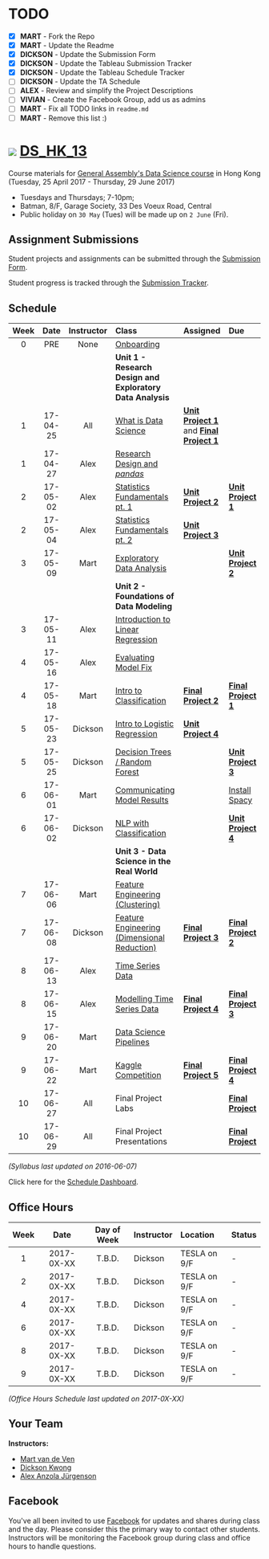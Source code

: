 # TODO
- [x] **MART** - Fork the Repo
- [x] **MART** - Update the Readme
- [x] **DICKSON** - Update the Submission Form
- [x] **DICKSON** - Update the Tableau Submission Tracker
- [x] **DICKSON** - Update the Tableau Schedule Tracker
- [ ] **DICKSON** - Update the TA Schedule
- [ ] **ALEX** - Review and simplify the Project Descriptions
- [ ] **VIVIAN** - Create the Facebook Group, add us as admins
- [ ] **MART** - Fix all TODO links in `readme.md`
- [ ] **MART** - Remove this list :)

# ![](https://ga-dash.s3.amazonaws.com/production/assets/logo-9f88ae6c9c3871690e33280fcf557f33.png) [DS_HK_13](https://github.com/ga-students/DS_HK_13)

Course materials for [General Assembly's Data Science course](https://generalassemb.ly/education/data-science/hong-kong) in Hong Kong (Tuesday, 25 April 2017 - Thursday, 29 June 2017)

* Tuesdays and Thursdays; 7-10pm;
* Batman, 8/F, Garage Society, 33 Des Voeux Road, Central
* Public holiday on `30 May` (Tues) will be made up on `2 June` (Fri).

## Assignment Submissions

Student projects and assignments can be submitted through the [Submission Form](https://goo.gl/forms/H2Ffjq5CjVJQsKIe2).

Student progress is tracked through the [Submission Tracker](https://public.tableau.com/views/GA-DS_HK_13-HWSubmission/SubmissionSummary?:embed=y&:display_count=yes).

## Schedule

| Week | Date | Instructor | Class | Assigned | Due |
|:---:|:---:|:---:|:---|:---|:---|
| 0 | PRE | None | [Onboarding](https://docs.google.com/document/d/1N-zVkcYfUiWuTLCqOwNihyx9ysI8JCxfe4Vh419zzGM/) | | |
| | | | **Unit 1 - Research Design and Exploratory Data Analysis** | | |
| 1 | 17-04-25 | All | [What is Data Science](./lessons/lesson-01) |**[Unit Project 1](./projects/unit-projects/project-1)** and **[Final Project 1](./projects/final-projects/01-lightning-talk)**| |
| 1 | 17-04-27 | Alex | [Research Design and _pandas_](./lessons/lesson-02) | | |
| 2 | 17-05-02 | Alex | [Statistics Fundamentals pt. 1](./lessons/lesson-03) | **[Unit Project 2](./projects/unit-projects/project-2)** | **[Unit Project 1](./projects/unit-projects/project-1)** |
| 2 | 17-05-04 | Alex | [Statistics Fundamentals pt. 2](./lessons/lesson-04) | **[Unit Project 3](./project./projects/unit-projects/project-3)** | |
| 3 | 17-05-09 | Mart | [Exploratory Data Analysis](./lessons/lesson-05) | | **[Unit Project 2](./projects/unit-projects/project-2)** |
| | | | **Unit 2 - Foundations of Data Modeling** | | |
| 3 | 17-05-11 | Alex | [Introduction to Linear Regression](./lessons/lesson-06) | | |
| 4 | 17-05-16 | Alex | [Evaluating Model Fix](./lessons/lesson-07) | | |
| 4 | 17-05-18 | Mart | [Intro to Classification](./lessons/lesson-08) | **[Final Project 2](./projects/final-projects/02-experiment-writeup)** | **[Final Project 1](./projects/final-projects/01-lightning-talk)** |
| 5 | 17-05-23 | Dickson | [Intro to Logistic Regression](./lessons/lesson-09) | **[Unit Project 4](./project./projects/unit-projects/project-4)** | |
| 5 | 17-05-25 | Dickson | [Decision Trees / Random Forest](./lessons/lesson-10) | | **[Unit Project 3](./project./projects/unit-projects/project-3)** |
| 6 | 17-06-01 | Mart | [Communicating Model Results](./lessons/lesson-11) | | [Install Spacy](https://spacy.io/docs/usage/) |
| 6 | 17-06-02 | Dickson | [NLP with Classification](./lessons/lesson-12) | | **[Unit Project 4](./project./projects/unit-projects/project-4)** |
| | | | **Unit 3 - Data Science in the Real World** | | |
| 7 | 17-06-06 | Mart | [Feature Engineering (Clustering)](./lessons/lesson-13) | | |
| 7 | 17-06-08 | Dickson | [Feature Engineering (Dimensional Reduction)](./lessons/lesson-14) | **[Final Project 3](./projects/final-projects/03-exploratory-analysis)** | **[Final Project 2](./projects/final-projects/02-experiment-writeup)** |
| 8 | 17-06-13 | Alex | [Time Series Data](./lessons/lesson-15) | | |
| 8 | 17-06-15 | Alex | [Modelling Time Series Data](./lessons/lesson-16) | **[Final Project 4](./projects/final-projects/04-notebook-rough-draft)** | **[Final Project 3](./projects/final-projects/03-exploratory-analysis)** |
| 9 | 17-06-20 | Mart | [Data Science Pipelines](./lessons/lesson-17) | | |
| 9 | 17-06-22 | Mart | [Kaggle Competition](./lessons/lesson-18) | **[Final Project 5](./projects/final-projects/05-presentation)** | **[Final Project 4](./projects/final-projects/04-notebook-rough-draft)** |
| 10 | 17-06-27 | All | Final Project Labs | | **[Final Project](./projects/final-projects/05-presentation)** |
| 10 | 17-06-29 | All | Final Project Presentations | | **[Final Project](./projects/final-projects/05-presentation)** |

*(Syllabus last updated on 2016-06-07)*

Click here for the [Schedule Dashboard](https://public.tableau.com/views/GA-DS_HK_13-Schedule/Schedule_Dashboard?:embed=y&:display_count=no&:toolbar=no).

## Office Hours

| Week | Date | Day of Week | Instructor | Location | Status |
|:---:|:---:|:---:|:---|:---|:---|
| 1  | 2017-0X-XX | T.B.D.  | Dickson | TESLA on 9/F | - |
| 2  | 2017-0X-XX | T.B.D.  | Dickson | TESLA on 9/F | - |
| 4  | 2017-0X-XX | T.B.D.  | Dickson | TESLA on 9/F | - |
| 6  | 2017-0X-XX | T.B.D.  | Dickson | TESLA on 9/F | - |
| 8  | 2017-0X-XX | T.B.D.  | Dickson | TESLA on 9/F | - |
| 9  | 2017-0X-XX | T.B.D.  | Dickson | TESLA on 9/F | - |

*(Office Hours Schedule last updated on 2017-0X-XX)*

## Your Team

**Instructors:**

+ [Mart van de Ven](mailto:m@droste.hk)
+ [Dickson Kwong](mailto:dickson@droste.hk)
+ [Alex Anzola Jürgenson](mailto:alex@droste.hk)

## Facebook

You've all been invited to use [Facebook](https://www.facebook.com/groups/1899449470301523/) for updates and shares during class and the day.  Please consider this the primary way to contact other students. Instructors will be monitoring the Facebook group during class and office hours to handle questions.
